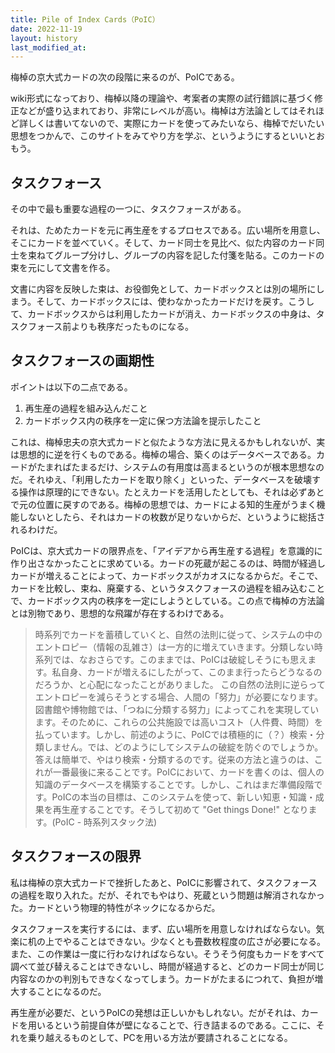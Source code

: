 ```yaml
---
title: Pile of Index Cards（PoIC）
date: 2022-11-19
layout: history
last_modified_at: 
---
```


梅棹の京大式カードの次の段階に来るのが、PoICである。

wiki形式になっており、梅棹以降の理論や、考案者の実際の試行錯誤に基づく修正などが盛り込まれており、非常にレベルが高い。梅棹は方法論としてはそれほど詳しくは書いてないので、実際にカードを使ってみたいなら、梅棹でだいたい思想をつかんで、このサイトをみてやり方を学ぶ、というようにするといいとおもう。

## タスクフォース

その中で最も重要な過程の一つに、タスクフォースがある。

それは、ためたカードを元に再生産をするプロセスである。広い場所を用意し、そこにカードを並べていく。そして、カード同士を見比べ、似た内容のカード同士を束ねてグループ分けし、グループの内容を記した付箋を貼る。このカードの束を元にして文書を作る。

文書に内容を反映した束は、お役御免として、カードボックスとは別の場所にしまう。そして、カードボックスには、使わなかったカードだけを戻す。こうして、カードボックスからは利用したカードが消え、カードボックスの中身は、タスクフォース前よりも秩序だったものになる。

## タスクフォースの画期性

ポイントは以下の二点である。

1. 再生産の過程を組み込んだこと
1. カードボックス内の秩序を一定に保つ方法論を提示したこと

これは、梅棹忠夫の京大式カードと似たような方法に見えるかもしれないが、実は思想的に逆を行くものである。梅棹の場合、築くのはデータベースである。カードがたまればたまるだけ、システムの有用度は高まるというのが根本思想なのだ。それゆえ、「利用したカードを取り除く」といった、データベースを破壊する操作は原理的にできない。たとえカードを活用したとしても、それは必ずあとで元の位置に戻すのである。梅棹の思想では、カードによる知的生産がうまく機能しないとしたら、それはカードの枚数が足りないからだ、というように総括されるわけだ。

PoICは、京大式カードの限界点を、「アイデアから再生産する過程」を意識的に作り出さなかったことに求めている。カードの死蔵が起こるのは、時間が経過しカードが増えることによって、カードボックスがカオスになるからだ。そこで、カードを比較し、束ね、廃棄する、というタスクフォースの過程を組み込むことで、カードボックス内の秩序を一定にしようとしている。この点で梅棹の方法論とは別物であり、思想的な飛躍が存在するわけである。

>時系列でカードを蓄積していくと、自然の法則に従って、システムの中のエントロピー（情報の乱雑さ）は一方的に増えていきます。分類しない時系列では、なおさらです。このままでは、PoICは破綻しそうにも思えます。私自身、カードが増えるにしたがって、このまま行ったらどうなるのだろうか、と心配になったことがありました。
>この自然の法則に逆らってエントロピーを減らそうとする場合、人間の「努力」が必要になります。図書館や博物館では、「つねに分類する努力」によってこれを実現しています。そのために、これらの公共施設では高いコスト（人件費、時間）を払っています。しかし、前述のように、PoICでは積極的に（？）検索・分類しません。では、どのようにしてシステムの破綻を防ぐのでしょうか。
>答えは簡単で、やはり検索・分類するのです。従来の方法と違うのは、これが一番最後に来ることです。PoICにおいて、カードを書くのは、個人の知識のデータベースを構築することです。しかし、これはまだ準備段階です。PoICの本当の目標は、このシステムを使って、新しい知恵・知識・成果を再生産することです。そうして初めて "Get things Done!" となります。(PoIC - 時系列スタック法)

## タスクフォースの限界

私は梅棹の京大式カードで挫折したあと、PoICに影響されて、タスクフォースの過程を取り入れた。だが、それでもやはり、死蔵という問題は解消されなかった。カードという物理的特性がネックになるからだ。

タスクフォースを実行するには、まず、広い場所を用意しなければならない。気楽に机の上でやることはできない。少なくとも畳数枚程度の広さが必要になる。また、この作業は一度に行わなければならない。そうそう何度もカードをすべて調べて並び替えることはできないし、時間が経過すると、どのカード同士が同じ内容なのかの判別もできなくなってしまう。カードがたまるにつれて、負担が増大することになるのだ。

再生産が必要だ、というPoICの発想は正しいかもしれない。だがそれは、カードを用いるという前提自体が壁になることで、行き詰まるのである。ここに、それを乗り越えるものとして、PCを用いる方法が要請されることになる。
